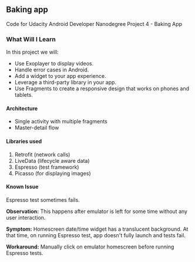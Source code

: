 ## Baking app
Code for Udacity Android Developer Nanodegree Project 4 - Baking App

### What Will I Learn
In this project we will:
* Use Exoplayer to display videos.
* Handle error cases in Android.
* Add a widget to your app experience.
* Leverage a third-party library in your app.
* Use Fragments to create a responsive design that works on phones and tablets.


#### Architecture
* Single activity with multiple fragments
* Master-detail flow


#### Libraries used
1. Retrofit (network calls)
2. LiveData (lifecycle aware data)
3. Espresso (test framework)
4. Picasso (for displaying images)


#### Known Issue
Espresso test sometimes fails. 

**Observation:** This happens after emulator is left for some time without any user interaction. 

**Symptom:** Homescreen date/time widget has a translucent background. At that time, on running Espresso test, app doesn't fully launch and tests fail.

**Workaround:** Manually click on emulator homescreen before running Espresso tests.  